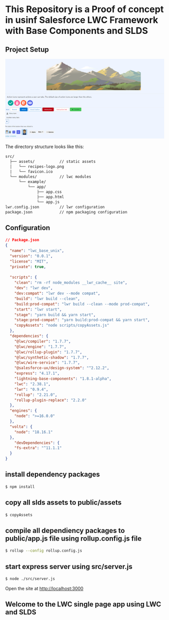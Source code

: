 # This Repository is a Proof of concept in usinf Salesforce LWC Framework with Base Components and SLDS


## Project Setup

![Alt text](./image.png)

The directory structure looks like this:

```
src/
  ├── assets/           // static assets
  │   └── recipes-logo.png
  |   └── favicon.ico
  └── modules/          // lwc modules
      └── example/
          └── app/
              ├── app.css
              ├── app.html
              └── app.js
lwr.config.json         // lwr configuration
package.json            // npm packaging configuration
```

## Configuration


```json
// Package.json
{
  "name": "lwc_base_unix",
  "version": "0.0.1",
  "license": "MIT",
  "private": true,
  
  "scripts": {
    "clean": "rm -rf node_modules __lwr_cache__ site",
    "dev": "lwr dev",
    "dev:compat": "lwr dev --mode compat",
    "build": "lwr build --clean",
    "build:prod-compat": "lwr build --clean --mode prod-compat",
    "start": "lwr start",
    "stage": "yarn build && yarn start",
    "stage:prod-compat": "yarn build:prod-compat && yarn start",
    "copyAssets": "node scripts/copyAssets.js"
  },
  "dependencies": {
    "@lwc/compiler": "1.7.7",
    "@lwc/engine": "1.7.7",
    "@lwc/rollup-plugin": "1.7.7",
    "@lwc/synthetic-shadow": "1.7.7",
    "@lwc/wire-service": "1.7.7",
    "@salesforce-ux/design-system": "^2.12.2",
    "express": "4.17.1",
    "lightning-base-components": "1.8.1-alpha",
    "lwc": "2.38.1",
    "lwr": "0.9.4",
    "rollup": "2.21.0",
    "rollup-plugin-replace": "2.2.0"
  },
  "engines": {
    "node": ">=16.0.0"
  },
  "volta": {
    "node": "18.16.1"
  },
    "devDependencies": {
    "fs-extra": "^11.1.1"
  }
}
```

## install dependency packages

```bash
$ npm install
```
## copy all slds assets to public/assets

```bash
$ copyAssets
```
## compile all dependiency packages to public/app.js file using rollup.config.js file

```bash
$ rollup --config rollup.config.js
```

## start express server using src/server.js


```bash
$ node ./src/server.js
```

Open the site at [http://localhost:3000](http://localhost:3000)

## Welcome to the LWC single page app using LWC and SLDS


